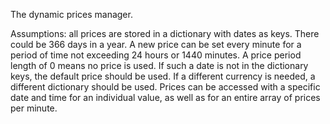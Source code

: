 The dynamic prices manager. 

Assumptions: all prices are stored in a dictionary with dates as keys. There could be 366 days in a year. A new price can be set every minute for a period of time not exceeding 24 hours or 1440 minutes. A price period length of 0 means no price is used. If such a date is not in the dictionary keys, the default price should be used. If a different currency is needed, a different dictionary should be used. Prices can be accessed with a specific date and time for an individual value, as well as for an entire array of prices per minute.
